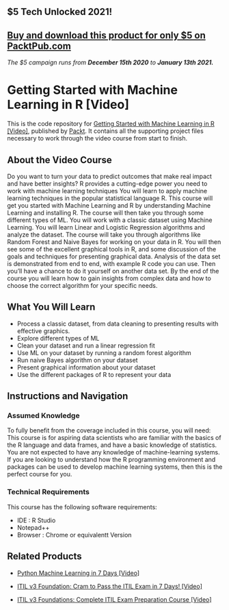 ## $5 Tech Unlocked 2021!
[Buy and download this product for only $5 on PacktPub.com](https://www.packtpub.com/)
-----
*The $5 campaign         runs from __December 15th 2020__ to __January 13th 2021.__*

# Getting Started with Machine Learning in R [Video]
This is the code repository for [Getting Started with Machine Learning in R [Video]](https://www.packtpub.com/big-data-and-business-intelligence/getting-started-machine-learning-r-video-0?utm_source=github&utm_medium=repository&utm_campaign=9781789139655), published by [Packt](https://www.packtpub.com/?utm_source=github). It contains all the supporting project files necessary to work through the video course from start to finish.
## About the Video Course
Do you want to turn your data to predict outcomes that make real impact and have better insights?
R provides a cutting-edge power you need to work with machine learning techniques
You will learn to apply machine learning techniques in the popular statistical language R. This course will get you started with Machine Learning and R by understanding Machine Learning and installing R. The course will then take you through some different types of ML. You will work with a classic dataset using Machine Learning. You will learn Linear and Logistic Regression algorithms and analyze the dataset. The course will take you through algorithms like Random Forest and Naive Bayes for working on your data in R. You will then see some of the excellent graphical tools in R, and some discussion of the goals and techniques for presenting graphical data. Analysis of the data set is demonstrated from end to end, with example R code you can use. Then you’ll have a chance to do it yourself on another data set.
By the end of the course you will learn how to gain insights from complex data and how to choose the correct algorithm for your specific needs.

<H2>What You Will Learn</H2>
<DIV class=book-info-will-learn-text>
<UL>
<LI>Process a classic dataset, from data cleaning to presenting results with effective graphics. 
<LI>Explore different types of ML 
<LI>Clean your dataset and run a linear regression fit 
<LI>Use ML on your dataset by running a random forest algorithm 
<LI>Run naive Bayes algorithm on your dataset 
<LI>Present graphical information about your dataset 
<LI>Use the different packages of R to represent your data </LI></UL></DIV>

## Instructions and Navigation
### Assumed Knowledge
To fully benefit from the coverage included in this course, you will need:<br/>
This course is for aspiring data scientists who are familiar with the basics of the R language and data frames, and have a basic knowledge of statistics. You are not expected to have any knowledge of machine-learning systems. If you are looking to understand how the R programming environment and packages can be used to develop machine learning systems, then this is the perfect course for you.
### Technical Requirements
This course has the following software requirements:<br/>
<UL>
<LI>IDE : R Studio
<LI>Notepad++
<LI>Browser : Chrome or equivalentt Version</LI></UL>

## Related Products
* [Python Machine Learning in 7 Days [Video]](https://www.packtpub.com/big-data-and-business-intelligence/python-machine-learning-7-days-video?utm_source=github&utm_medium=repository&utm_campaign=9781788999137)

* [ITIL v3 Foundation: Cram to Pass the ITIL Exam in 7 Days! [Video]](https://www.packtpub.com/business/itil-v3-foundation-cram-pass-itil-exam-7-days-video?utm_source=github&utm_medium=repository&utm_campaign=9781789536119)

* [ITIL v3 Foundations: Complete ITIL Exam Preparation Course [Video]](https://www.packtpub.com/business/itil-v3-foundations-complete-itil-exam-preparation-course-video?utm_source=github&utm_medium=repository&utm_campaign=9781789537666)

